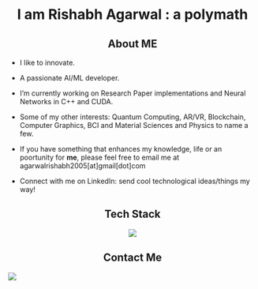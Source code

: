 <h1 style="text-align: center;">I am Rishabh Agarwal : a polymath </h1>

<h2 style="text-align: center;"> About ME </h2>

* I like to innovate.
* A passionate AI/ML developer. 
* I’m currently working on Research Paper implementations and Neural Networks in C++ and CUDA.
* Some of my other interests: Quantum Computing, AR/VR, Blockchain, Computer Graphics, BCI and Material Sciences and Physics to name a few.


* If you have something that enhances my knowledge, life or an poortunity for **me**, please feel free to email me at agarwalrishabh2005[at]gmail[dot]com
* Connect with me on LinkedIn: send cool technological ideas/things my way!



<h2 style="text-align: center;"> Tech Stack </h2>
<p align="center">
  <a href="https://go-skill-icons.vercel.app/">
    <img
      src="https://go-skill-icons.vercel.app/api/icons?i=py,pytorch,cpp,cuda,tensorflow,sklearn,flask,c,java,dart,flutter,firebase,r,matlab,mysql,sqlite,latex,html,css,git,gitlab,docker,linux"
    />
  </a>
</p>

<!--
<h2 style="text-align: center;"> Tech Stack </h2>
<p align="center">
  <a href="https://skillicons.dev">
    <img src="https://skillicons.dev/icons?i=py,pytorch,tensorflow,sklearn,flask,c,cpp,java,dart,flutter,firebase,r,matlab,mysql,sqlite,latex,html,css,git,gitlab,docker,linux"  alt="Tech Stack" />
  </a>
</p>
-->
<h2 style="text-align: center;"> Contact Me </h2>
<a href="https://www.linkedin.com/in/godrishuniverse/" target="_blank">
   <img src="https://img.shields.io/badge/LinkedIn-0077B5?style=for-the-badge&logo=linkedin&logoColor=0e76a8&color=black">
</a>

